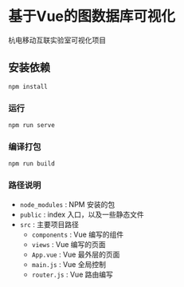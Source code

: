 # 基于Vue的图数据库可视化

杭电移动互联实验室可视化项目

## 安装依赖
```
npm install
```

### 运行
```
npm run serve
```

### 编译打包
```
npm run build
```

### 路径说明

* `node_modules` : NPM 安装的包
* `public` : index 入口，以及一些静态文件
* `src` : 主要项目路径
  * `components` : Vue 编写的组件
  * `views` : Vue 编写的页面
  * `App.vue` : Vue 最外层的页面
  * `main.js` : Vue 全局控制
  * `router.js` : Vue 路由编写
